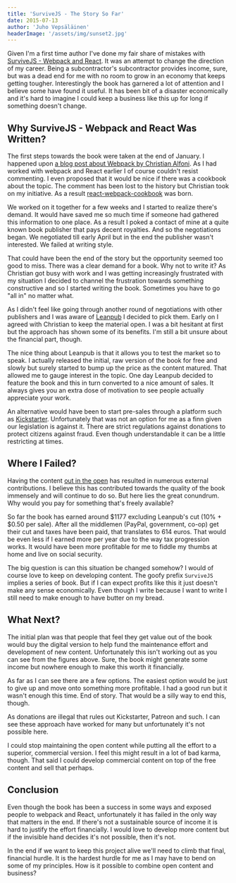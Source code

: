 ```yaml
---
title: 'SurviveJS - The Story So Far'
date: 2015-07-13
author: 'Juho Vepsäläinen'
headerImage: '/assets/img/sunset2.jpg'
---
```

Given I'm a first time author I've done my fair share of mistakes with [SurviveJS - Webpack and React](http://survivejs.com/). It was an attempt to change the direction of my career. Being a subcontractor's subcontractor provides income, sure, but was a dead end for me with no room to grow in an economy that keeps getting tougher. Interestingly the book has garnered a lot of attention and I believe some have found it useful. It has been bit of a disaster economically and it's hard to imagine I could keep a business like this up for long if something doesn't change.

## Why SurviveJS - Webpack and React Was Written?

The first steps towards the book were taken at the end of January. I happened upon [a blog post about Webpack by Christian Alfoni](https://christianalfoni.github.io/javascript/2014/12/13/did-you-know-webpack-and-react-is-awesome.html). As I had worked with webpack and React earlier I of course couldn't resist commenting. I even proposed that it would be nice if there was a cookbook about the topic. The comment has been lost to the history but Christian took on my initiative. As a result [react-webpack-cookbook](https://christianalfoni.github.io/react-webpack-cookbook/) was born.

We worked on it together for a few weeks and I started to realize there's demand. It would have saved me so much time if someone had gathered this information to one place. As a result I poked a contact of mine at a quite known book publisher that pays decent royalties. And so the negotiations began. We negotiated till early April but in the end the publisher wasn't interested. We failed at writing style.

That could have been the end of the story but the opportunity seemed too good to miss. There was a clear demand for a book. Why not to write it? As Christian got busy with work and I was getting increasingly frustrated with my situation I decided to channel the frustration towards something constructive and so I started writing the book. Sometimes you have to go "all in" no matter what.

As I didn't feel like going through another round of negotiations with other publishers and I was aware of [Leanpub](https://leanpub.com/) I decided to pick them. Early on I agreed with Christian to keep the material open. I was a bit hesitant at first but the approach has shown some of its benefits. I'm still a bit unsure about the financial part, though.

The nice thing about Leanpub is that it allows you to test the market so to speak. I actually released the initial, raw version of the book for free and slowly but surely started to bump up the price as the content matured. That allowed me to gauge interest in the topic. One day Leanpub decided to feature the book and this in turn converted to a nice amount of sales. It always gives you an extra dose of motivation to see people actually appreciate your work.

An alternative would have been to start pre-sales through a platform such as [Kickstarter](https://www.kickstarter.com/). Unfortunately that was not an option for me as a finn given our legislation is against it. There are strict regulations against donations to protect citizens against fraud. Even though understandable it can be a little restricting at times.

## Where I Failed?

Having the content [out in the open](https://github.com/survivejs/webpack_react) has resulted in numerous external contributions. I believe this has contributed towards the quality of the book immensely and will continue to do so. But here lies the great conundrum. Why would you pay for something that's freely available?

So far the book has earned around $1177 excluding Leanpub's cut (10% + $0.50 per sale). After all the middlemen (PayPal, government, co-op) get their cut and taxes have been paid, that translates to 614 euros. That would be even less if I earned more per year due to the way tax progression works. It would have been more profitable for me to fiddle my thumbs at home and live on social security.

The big question is can this situation be changed somehow? I would of course love to keep on developing content. The goofy prefix `SurviveJS` implies a series of book. But if I can expect profits like this it just doesn't make any sense economically. Even though I write because I want to write I still need to make enough to have butter on my bread.

## What Next?

The initial plan was that people that feel they get value out of the book would buy the digital version to help fund the maintenance effort and development of new content. Unfortunately this isn't working out as you can see from the figures above. Sure, the book might generate some income but nowhere enough to make this worth it financially.

As far as I can see there are a few options. The easiest option would be just to give up and move onto something more profitable. I had a good run but it wasn't enough this time. End of story. That would be a silly way to end this, though.

As donations are illegal that rules out Kickstarter, Patreon and such. I can see these approach have worked for many but unfortunately it's not possible here.

I could stop maintaining the open content while putting all the effort to a superior, commercial version. I feel this might result in a lot of bad karma, though. That said I could develop commercial content on top of the free content and sell that perhaps.

## Conclusion

Even though the book has been a success in some ways and exposed people to webpack and React, unfortunately it has failed in the only way that matters in the end. If there's not a sustainable source of income it is hard to justify the effort financially. I would love to develop more content but if the invisible hand decides it's not possible, then it's not.

In the end if we want to keep this project alive we'll need to climb that final, financial hurdle. It is the hardest hurdle for me as I may have to bend on some of my principles. How is it possible to combine open content and business?
